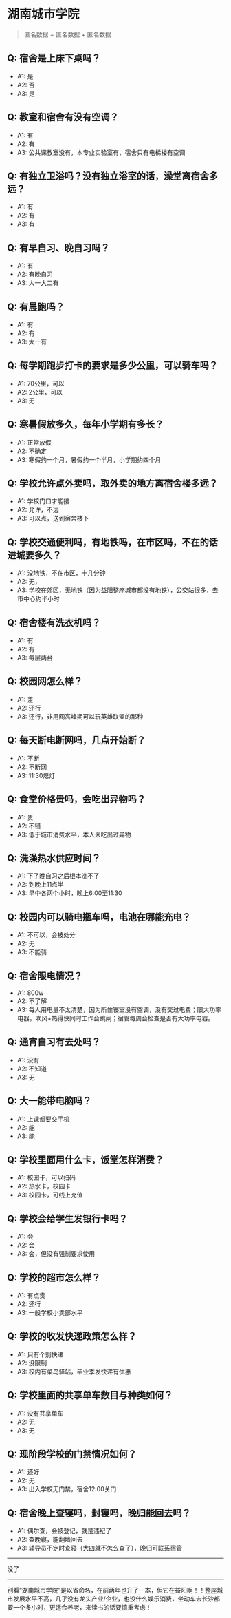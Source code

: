 # 湖南城市学院
> 匿名数据 + 匿名数据 + 匿名数据
## Q: 宿舍是上床下桌吗？
- A1: 是
- A2: 否
- A3: 是
## Q: 教室和宿舍有没有空调？
- A1: 有
- A2: 有
- A3: 公共课教室没有，本专业实验室有，宿舍只有电梯楼有空调
## Q: 有独立卫浴吗？没有独立浴室的话，澡堂离宿舍多远？
- A1: 有
- A2: 有
- A3: 有
## Q: 有早自习、晚自习吗？
- A1: 有
- A2: 有晚自习
- A3: 大一大二有
## Q: 有晨跑吗？
- A1: 有
- A2: 有
- A3: 大一有
## Q: 每学期跑步打卡的要求是多少公里，可以骑车吗？
- A1: 70公里，可以
- A2: 2公里，可以
- A3: 无
## Q: 寒暑假放多久，每年小学期有多长？
- A1: 正常放假
- A2: 不确定
- A3: 寒假约一个月，暑假约一个半月，小学期约四个月
## Q: 学校允许点外卖吗，取外卖的地方离宿舍楼多远？
- A1: 学校门口才能接
- A2: 允许，不远
- A3: 可以点，送到宿舍楼下
## Q: 学校交通便利吗，有地铁吗，在市区吗，不在的话进城要多久？
- A1: 没地铁，不在市区，十几分钟
- A2: 无，
- A3: 学校在郊区，无地铁（因为益阳整座城市都没有地铁），公交站很多，去市中心约半小时
## Q: 宿舍楼有洗衣机吗？
- A1: 有
- A2: 有
- A3: 每层两台
## Q: 校园网怎么样？
- A1: 差
- A2: 还行
- A3: 还行，非用网高峰期可以玩英雄联盟的那种
## Q: 每天断电断网吗，几点开始断？
- A1: 不断
- A2: 不断网
- A3: 11:30熄灯
## Q: 食堂价格贵吗，会吃出异物吗？
- A1: 贵
- A2: 不错
- A3: 低于城市消费水平，本人未吃出过异物
## Q: 洗澡热水供应时间？
- A1: 下了晚自习之后根本洗不了
- A2: 到晚上11点半
- A3: 早中各两个小时，晚上6:00至11:30
## Q: 校园内可以骑电瓶车吗，电池在哪能充电？
- A1: 不可以，会被处分
- A2: 无
- A3: 不能骑
## Q: 宿舍限电情况？
- A1: 800w
- A2: 不了解
- A3: 每人用电量不太清楚，因为所住寝室没有空调，没有交过电费；限大功率电器，吹风+热得快同时工作会跳闸；宿管每周会检查是否有大功率电器。
## Q: 通宵自习有去处吗？
- A1: 没有
- A2: 不知道
- A3: 无
## Q: 大一能带电脑吗？
- A1: 上课都要交手机
- A2: 能
- A3: 能
## Q: 学校里面用什么卡，饭堂怎样消费？
- A1: 校园卡，可以扫码
- A2: 热水卡，校园卡
- A3: 校园卡，可线上充值
## Q: 学校会给学生发银行卡吗？
- A1: 会
- A2: 会
- A3: 会，但没有强制要求使用
## Q: 学校的超市怎么样？
- A1: 有点贵
- A2: 还行
- A3: 一般学校小卖部水平
## Q: 学校的收发快递政策怎么样？
- A1: 只有个别快递
- A2: 没限制
- A3: 校内有菜鸟驿站，毕业季发快递有优惠
## Q: 学校里面的共享单车数目与种类如何？
- A1: 没有共享单车
- A2: 无
- A3: 无
## Q: 现阶段学校的门禁情况如何？
- A1: 还好
- A2: 无
- A3: 出入学校无门禁，宿舍12:00关门
## Q: 宿舍晚上查寝吗，封寝吗，晚归能回去吗？
- A1: 偶尔查，会被登记，就是违纪了
- A2: 查晚寝，能翻墙回去
- A3: 辅导员不定时查寝（大四就不怎么查了），晚归可联系宿管
***
没了
***
别看“湖南城市学院”是以省命名，在前两年也升了一本，但它在益阳啊！！整座城市发展水平不高，几乎没有龙头产业/企业，也没什么娱乐消费，坐动车去长沙都要一个多小时，更适合养老，来读书的话要慎重考虑！